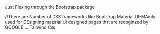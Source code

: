 Just Flexing through the Bootstrap package

//There are Number of CSS frameworks like
Bootstrap
Material UI-MAinly used for DEsigning material Ui designed pages that are recoginzed 
by GOOGLE....
Tailwind Css